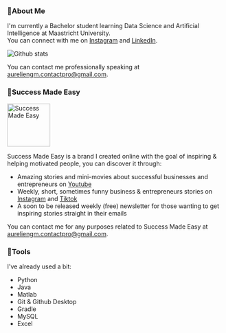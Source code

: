 ### 📌About Me 
I'm currently a Bachelor student learning Data Science and Artificial Intelligence at Maastricht University.  
You can connect with me on [Instagram](https://www.instagram.com/auregiuglarism/) and [LinkedIn](https://www.linkedin.com/in/aurelien-giuglaris-michael-48703b241).

![Github stats](https://github-readme-stats.vercel.app/api?username=auregiuglarism)

You can contact me professionally speaking at aureliengm.contactpro@gmail.com.

### 📌Success Made Easy 
<img src="https://user-images.githubusercontent.com/99983203/216634409-fa2cec05-745c-42f6-9912-dab0c8e63c45.png" alt="Success Made Easy" width="100" height="100"/>

Success Made Easy is a brand I created online with the goal of inspiring & helping motivated people, you can discover it through:
- Amazing stories and mini-movies about successful businesses and entrepreneurs on [Youtube](https://bit.ly/3HtyPIJ)
- Weekly, short, sometimes funny business & entrepreneurs stories on [Instagram](https://bit.ly/3VPCOUU) and [Tiktok](https://bit.ly/3Jxwrmt)
- A soon to be released weekly (free) newsletter for those wanting to get inspiring stories straight in their emails

You can contact me for any purposes related to Success Made Easy at aureliengm.contactpro@gmail.com.

### 📌Tools
I've already used a bit:
- Python
- Java
- Matlab
- Git & Github Desktop
- Gradle
- MySQL
- Excel






